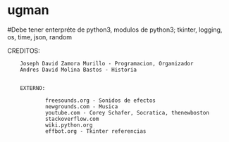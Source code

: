 # ugman
#Debe tener enterpréte de python3, modulos de python3; tkinter, logging, os, time, json, random

CREDITOS:

		Joseph David Zamora Murillo - Programacion, Organizador
        Andres David Molina Bastos - Historia


		EXTERNO:

				freesounds.org - Sonidos de efectos
				newgrounds.com - Musica
				youtube.com - Corey Schafer, Socratica, thenewboston
				stackoverflow.com
				wiki.python.org
				effbot.org - Tkinter referencias